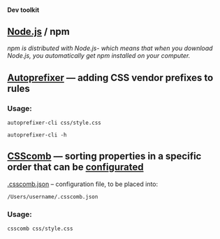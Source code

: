 #### Dev toolkit

## [Node.js](https://nodejs.org/en/) / npm


_npm is distributed with Node.js- which means that when you download Node.js, you automatically get npm installed on your computer._




## [Autoprefixer](https://github.com/postcss/autoprefixer) — adding CSS vendor prefixes to rules

### Usage:
```
autoprefixer-cli css/style.css

autoprefixer-cli -h
```


## [CSScomb](http://csscomb.com) — sorting properties in a specific order that can be [configurated](https://github.com/csscomb/csscomb.js/blob/dev/doc/options.md#sort-order-fallback)

[.csscomb.json](https://github.com/maxdmitriev/hello-world/blob/master/_.csscomb.json) – configuration file, to be placed into: 
```
/Users/username/.csscomb.json
```

### Usage:
```
csscomb css/style.css
```



